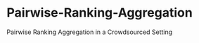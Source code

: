 Pairwise-Ranking-Aggregation
============================

Pairwise Ranking Aggregation in a Crowdsourced Setting
